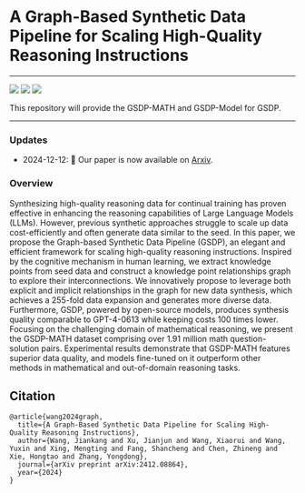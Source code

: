# A Graph-Based Synthetic Data Pipeline for Scaling High-Quality Reasoning Instructions



-----

<a href='#'><img src='https://img.shields.io/badge/Project-Page-Green'></a>
<a href='https://arxiv.org/abs/2412.08864'><img src='https://img.shields.io/badge/Paper-PDF-orange'></a> 
<a href='https://github.com/Jayce1kk/GSDP/blob/main/sampled_GSDP_20K.jsonl'><img src='https://img.shields.io/badge/Dataset-HuggingFace-blue'></a>

This repository will provide the GSDP-MATH and GSDP-Model for GSDP.

-----------

### Updates

- 2024-12-12: 📄 Our paper is now available on [Arxiv](https://arxiv.org/abs/2412.08864).

### Overview

Synthesizing high-quality reasoning data for continual training has proven effective in enhancing the reasoning capabilities of Large Language Models (LLMs). However, previous synthetic approaches struggle to scale up data cost-efficiently and often generate data similar to the seed. In this paper, we propose the Graph-based Synthetic Data Pipeline (GSDP), an elegant and efficient framework for scaling high-quality reasoning instructions. Inspired by the cognitive mechanism in human learning, we extract knowledge points from seed data and construct a knowledge point relationships graph to explore their interconnections. We innovatively propose to leverage both explicit and implicit relationships in the graph for new data synthesis, which achieves a 255-fold data expansion and generates more diverse data. Furthermore, GSDP, powered by open-source models, produces synthesis quality comparable to GPT-4-0613 while keeping costs 100 times lower. Focusing on the challenging domain of mathematical reasoning, we present the GSDP-MATH dataset comprising over 1.91 million math question-solution pairs. Experimental results demonstrate that GSDP-MATH features superior data quality, and models fine-tuned on it outperform other methods in mathematical and out-of-domain reasoning tasks.

## Citation

```bibtext
@article{wang2024graph,
  title={A Graph-Based Synthetic Data Pipeline for Scaling High-Quality Reasoning Instructions},
  author={Wang, Jiankang and Xu, Jianjun and Wang, Xiaorui and Wang, Yuxin and Xing, Mengting and Fang, Shancheng and Chen, Zhineng and Xie, Hongtao and Zhang, Yongdong},
  journal={arXiv preprint arXiv:2412.08864},
  year={2024}
}
```
